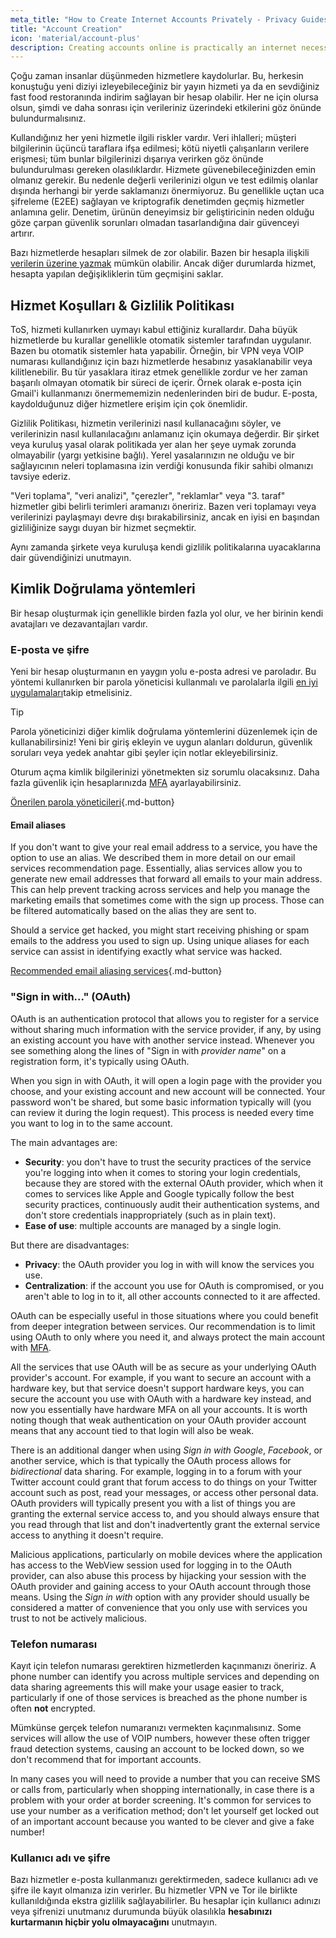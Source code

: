 ```yaml
---
meta_title: "How to Create Internet Accounts Privately - Privacy Guides"
title: "Account Creation"
icon: 'material/account-plus'
description: Creating accounts online is practically an internet necessity, take these steps to make sure you stay private.
---
```


Çoğu zaman insanlar düşünmeden hizmetlere kaydolurlar. Bu, herkesin konuştuğu yeni diziyi izleyebileceğiniz bir yayın hizmeti ya da en sevdiğiniz fast food restoranında indirim sağlayan bir hesap olabilir. Her ne için olursa olsun, şimdi ve daha sonrası için verileriniz üzerindeki etkilerini göz önünde bulundurmalısınız.

Kullandığınız her yeni hizmetle ilgili riskler vardır. Veri ihlalleri; müşteri bilgilerinin üçüncü taraflara ifşa edilmesi; kötü niyetli çalışanların verilere erişmesi; tüm bunlar bilgilerinizi dışarıya verirken göz önünde bulundurulması gereken olasılıklardır. Hizmete güvenebileceğinizden emin olmanız gerekir. Bu nedenle değerli verilerinizi olgun ve test edilmiş olanlar dışında herhangi bir yerde saklamanızı önermiyoruz. Bu genellikle uçtan uca şifreleme (E2EE) sağlayan ve kriptografik denetimden geçmiş hizmetler anlamına gelir. Denetim, ürünün deneyimsiz bir geliştiricinin neden olduğu göze çarpan güvenlik sorunları olmadan tasarlandığına dair güvenceyi artırır.

Bazı hizmetlerde hesapları silmek de zor olabilir. Bazen bir hesapla ilişkili [verilerin üzerine yazmak](account-deletion.md#overwriting-account-information) mümkün olabilir. Ancak diğer durumlarda hizmet, hesapta yapılan değişikliklerin tüm geçmişini saklar.

## Hizmet Koşulları & Gizlilik Politikası

ToS, hizmeti kullanırken uymayı kabul ettiğiniz kurallardır. Daha büyük hizmetlerde bu kurallar genellikle otomatik sistemler tarafından uygulanır. Bazen bu otomatik sistemler hata yapabilir. Örneğin, bir VPN veya VOIP numarası kullandığınız için bazı hizmetlerde hesabınız yasaklanabilir veya kilitlenebilir. Bu tür yasaklara itiraz etmek genellikle zordur ve her zaman başarılı olmayan otomatik bir süreci de içerir. Örnek olarak e-posta için Gmail'i kullanmanızı önermememizin nedenlerinden biri de budur. E-posta, kaydolduğunuz diğer hizmetlere erişim için çok önemlidir.

Gizlilik Politikası, hizmetin verilerinizi nasıl kullanacağını söyler, ve verilerinizin nasıl kullanılacağını anlamanız için okumaya değerdir. Bir şirket veya kuruluş yasal olarak politikada yer alan her şeye uymak zorunda olmayabilir (yargı yetkisine bağlı). Yerel yasalarınızın ne olduğu ve bir sağlayıcının neleri toplamasına izin verdiği konusunda fikir sahibi olmanızı tavsiye ederiz.

"Veri toplama", "veri analizi", "çerezler", "reklamlar" veya "3. taraf" hizmetler gibi belirli terimleri aramanızı öneririz. Bazen veri toplamayı veya verilerinizi paylaşmayı devre dışı bırakabilirsiniz, ancak en iyisi en başından gizliliğinize saygı duyan bir hizmet seçmektir.

Aynı zamanda şirkete veya kuruluşa kendi gizlilik politikalarına uyacaklarına dair güvendiğinizi unutmayın.

## Kimlik Doğrulama yöntemleri

Bir hesap oluşturmak için genellikle birden fazla yol olur, ve her birinin kendi avatajları ve dezavantajları vardır.

### E-posta ve şifre

Yeni bir hesap oluşturmanın en yaygın yolu e-posta adresi ve paroladır. Bu yöntemi kullanırken bir parola yöneticisi kullanmalı ve parolalarla ilgili [en iyi uygulamaları](passwords-overview.md)takip etmelisiniz.

<div class="admonition tip" markdown>
<p class="admonition-title">Tip</p>

Parola yöneticinizi diğer kimlik doğrulama yöntemlerini düzenlemek için de kullanabilirsiniz! Yeni bir giriş ekleyin ve uygun alanları doldurun, güvenlik soruları veya yedek anahtar gibi şeyler için notlar ekleyebilirsiniz.

</div>

Oturum açma kimlik bilgilerinizi yönetmekten siz sorumlu olacaksınız. Daha fazla güvenlik için hesaplarınızda [MFA](multi-factor-authentication.md) ayarlayabilirsiniz.

[Önerilen parola yöneticileri](../passwords.md ""){.md-button}

#### Email aliases

If you don't want to give your real email address to a service, you have the option to use an alias. We described them in more detail on our email services recommendation page. Essentially, alias services allow you to generate new email addresses that forward all emails to your main address. This can help prevent tracking across services and help you manage the marketing emails that sometimes come with the sign up process. Those can be filtered automatically based on the alias they are sent to.

Should a service get hacked, you might start receiving phishing or spam emails to the address you used to sign up. Using unique aliases for each service can assist in identifying exactly what service was hacked.

[Recommended email aliasing services](../email-aliasing.md ""){.md-button}

### "Sign in with..." (OAuth)

OAuth is an authentication protocol that allows you to register for a service without sharing much information with the service provider, if any, by using an existing account you have with another service instead. Whenever you see something along the lines of "Sign in with *provider name*" on a registration form, it's typically using OAuth.

When you sign in with OAuth, it will open a login page with the provider you choose, and your existing account and new account will be connected. Your password won't be shared, but some basic information typically will (you can review it during the login request). This process is needed every time you want to log in to the same account.

The main advantages are:

- **Security**: you don't have to trust the security practices of the service you're logging into when it comes to storing your login credentials, because they are stored with the external OAuth provider, which when it comes to services like Apple and Google typically follow the best security practices, continuously audit their authentication systems, and don't store credentials inappropriately (such as in plain text).
- **Ease of use**: multiple accounts are managed by a single login.

But there are disadvantages:

- **Privacy**: the OAuth provider you log in with will know the services you use.
- **Centralization**: if the account you use for OAuth is compromised, or you aren't able to log in to it, all other accounts connected to it are affected.

OAuth can be especially useful in those situations where you could benefit from deeper integration between services. Our recommendation is to limit using OAuth to only where you need it, and always protect the main account with [MFA](multi-factor-authentication.md).

All the services that use OAuth will be as secure as your underlying OAuth provider's account. For example, if you want to secure an account with a hardware key, but that service doesn't support hardware keys, you can secure the account you use with OAuth with a hardware key instead, and now you essentially have hardware MFA on all your accounts. It is worth noting though that weak authentication on your OAuth provider account means that any account tied to that login will also be weak.

There is an additional danger when using *Sign in with Google*, *Facebook*, or another service, which is that typically the OAuth process allows for *bidirectional* data sharing. For example, logging in to a forum with your Twitter account could grant that forum access to do things on your Twitter account such as post, read your messages, or access other personal data. OAuth providers will typically present you with a list of things you are granting the external service access to, and you should always ensure that you read through that list and don't inadvertently grant the external service access to anything it doesn't require.

Malicious applications, particularly on mobile devices where the application has access to the WebView session used for logging in to the OAuth provider, can also abuse this process by hijacking your session with the OAuth provider and gaining access to your OAuth account through those means. Using the *Sign in with* option with any provider should usually be considered a matter of convenience that you only use with services you trust to not be actively malicious.

### Telefon numarası

Kayıt için telefon numarası gerektiren hizmetlerden kaçınmanızı öneririz. A phone number can identify you across multiple services and depending on data sharing agreements this will make your usage easier to track, particularly if one of those services is breached as the phone number is often **not** encrypted.

Mümkünse gerçek telefon numaranızı vermekten kaçınmalısınız. Some services will allow the use of VOIP numbers, however these often trigger fraud detection systems, causing an account to be locked down, so we don't recommend that for important accounts.

In many cases you will need to provide a number that you can receive SMS or calls from, particularly when shopping internationally, in case there is a problem with your order at border screening. It's common for services to use your number as a verification method; don't let yourself get locked out of an important account because you wanted to be clever and give a fake number!

### Kullanıcı adı ve şifre

Bazı hizmetler e-posta kullanmanızı gerektirmeden, sadece kullanıcı adı ve şifre ile kayıt olmanıza izin verirler. Bu hizmetler VPN ve Tor ile birlikte kullanıldığında ekstra gizlilik sağlayabilirler. Bu hesaplar için kullanıcı adınızı veya şifrenizi unutmanız durumunda büyük olasılıkla **hesabınızı kurtarmanın hiçbir yolu olmayacağını** unutmayın.
